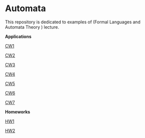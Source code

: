 # Automata

This repository is dedicated to examples of (Formal Languages and Automata Theory	) lecture.

<b>Applications</b>

[CW1](https://yrgp.github.io/Automata/CW1/Dfa.html)

[CW2](https://yrgp.github.io/Automata/CW2/DfaAndNfa.html)

[CW3](https://yrgp.github.io/Automata/CW3/RegExp.html)

[CW4](https://yrgp.github.io/Automata/CW4/CFG.html)

[CW5](https://yrgp.github.io/Automata/CW5/Expression.html)

[CW6](https://yrgp.github.io/Automata/CW6/PDA.html)

[CW7](https://yrgp.github.io/Automata/CW7/microJ3.html)



<b>Homeworks</b>

[HW1](https://yrgp.github.io/Automata/HW1/RegExp.html)

[HW2](https://yrgp.github.io/Automata/HW2/Expression.html)
